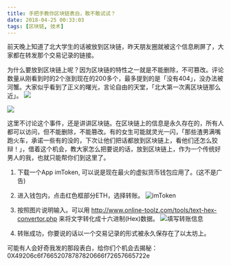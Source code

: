 ```yaml
---
title: 手把手教你区块链表白，敢不敢试试？
date: 2018-04-25 00:33:03
tags: [区块链, 技术]
---
```

前天晚上知道了北大学生的话被放到区块链，昨天朋友圈就被这个信息刷屏了，大家都在转发那个交易记录的链接。

为什么要放到区块链上呢？因为区块链的特性之一就是不能删除，不可篡改。评论数量从刚看到时的2个涨到现在的200多个，最多提到的是「没有404」，没办法被河蟹。大家似乎看到了正义的曙光，言论自由的天堂，「北大第一次离区块链那么近」。
![](https://upload-images.jianshu.io/upload_images/2736397-3362c3ea434683d6.jpeg?imageMogr2/auto-orient/strip%7CimageView2/2/w/1240)

![](https://upload-images.jianshu.io/upload_images/2736397-38eab6ccb7badb73.jpeg?imageMogr2/auto-orient/strip%7CimageView2/2/w/1240)

这里不讨论这个事件，还是讲讲区块链。在区块链上的信息是永久存在的，所有人都可以访问，但不能删除，不能篡改。有的女生可能就灵光一闪，「那些渣男满嘴跑火车，承诺一些有的没的，下次让他们把话都放到区块链上，看他们还怎么狡辩！」，借着这个机会，教大家怎么把要说的话，放到区块链上，作为一个传统好男人的我，也就只能帮你们到这里了。

1. 下载一个App imToken, 可以说是现在最火的虚拟货币钱包应用了。(这不是广告)
2. 进入钱包内，点击红色框部分ETH，选择转账。
![imToken](https://upload-images.jianshu.io/upload_images/2736397-a187c72b3f9f774d.jpeg?imageMogr2/auto-orient/strip%7CimageView2/2/w/1240)

3. 按照图片说明输入。可以用 http://www.online-toolz.com/tools/text-hex-convertor.php 来将文字转化成十六进制(Hex)数据。
![填写转账信息](https://upload-images.jianshu.io/upload_images/2736397-563ce3a1fb16b135.jpeg?imageMogr2/auto-orient/strip%7CimageView2/2/w/1240)
4. 转账成功，你要说的话以一个交易记录的形式被永久保存在了以太坊上。

可能有人会好奇我发的那段表白，给你们个机会去揭秘：0X49206c6f76652078787820666f72657665722e
